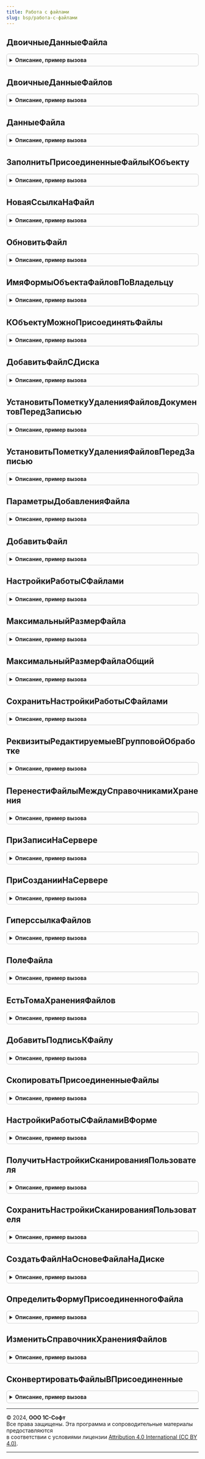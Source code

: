 ```yaml
---
title: Работа с файлами
slug: bsp/работа-с-файлами
---
```



## ДвоичныеДанныеФайла
<details style="margin: 1em 0; padding: 0.5em; border: 1px solid #ccc; border-radius: 6px;">

<summary style="font-weight: bold; cursor: pointer;">Описание, пример вызова</summary>

```bsl

// Возвращает двоичные данные файла.
//
// Параметры:
//  ПрисоединенныйФайл - ОпределяемыйТип.ПрисоединенныйФайл - ссылка на элемент справочника с файлом.
//
//  ВызыватьИсключение - Булево - если указать Ложь, то функция будет возвращать Неопределено
//                     			  вместо вызова исключений, уровень записи журнала регистрации будет понижен до "Предупреждение".
//                                Значение по умолчанию - Истина.
//
// Возвращаемое значение:
//  ДвоичныеДанные, Неопределено - двоичные данные присоединенного файла. Если двоичные данные файла не найдены
//                               в информационной базе или в томах, вызывает исключение. Если двоичные данные не
//                               найдены и параметр ВызыватьИсключение принимает значение Ложь, тогда
//                               возвращаемое значение - Неопределено.
//
// Пример:
//  Сохранение данных файла на сервере:
//	ДанныеФайла = РаботаСФайлами.ДвоичныеДанныеФайла(Файл, Ложь);
//	Если ДанныеФайла <> Неопределено Тогда
//		ДанныеФайла.Записать(ПутьКФайлу);
//	КонецЕсли;
//
Функция ДвоичныеДанныеФайла(Знач ПрисоединенныйФайл, Знач ВызыватьИсключение = Истина) Экспорт
```

Пример вызова
```bsl
Результат = РаботаСФайлами.ДвоичныеДанныеФайла(ПрисоединенныйФайл, ВызыватьИсключение);
```
</details>

## ДвоичныеДанныеФайлов
<details style="margin: 1em 0; padding: 0.5em; border: 1px solid #ccc; border-radius: 6px;">

<summary style="font-weight: bold; cursor: pointer;">Описание, пример вызова</summary>

```bsl

// Возвращает двоичные данные файла.
//
// Параметры:
//  ПрисоединенныеФайлы - Массив из ОпределяемыйТип.ПрисоединенныйФайл - массив элементов справочника с файлом, все
//                                                                       элементы должны быть одного типа.
//
//  ВызыватьИсключение - Булево - если указать Ложь, то функция будет возвращать Неопределено
//                     			  вместо вызова исключений, уровень записи журнала регистрации будет понижен до "Предупреждение".
//                                Значение по умолчанию - Истина.
//
// Возвращаемое значение:
//  Соответствие из КлючИЗначение:
//   * Ключ - ОпределяемыйТип.ПрисоединенныйФайл - файл из параметра ПрисоединенныеФайлы.
//   * Значение - ДвоичныеДанные - двоичные данные присоединенного файла. Если двоичные данные файла не существуют
//                               в информационной базе или в томах, вызывает исключение. Если двоичные данные не
//                               существуют и параметр ВызыватьИсключение принимает значение Ложь, тогда
//                               запись для такого файла будет отсутствовать.
//
Функция ДвоичныеДанныеФайлов(Знач ПрисоединенныеФайлы, Знач ВызыватьИсключение = Истина) Экспорт
```

Пример вызова
```bsl
Результат = РаботаСФайлами.ДвоичныеДанныеФайлов(ПрисоединенныеФайлы, ВызыватьИсключение);
```
</details>

## ДанныеФайла
<details style="margin: 1em 0; padding: 0.5em; border: 1px solid #ccc; border-radius: 6px;">

<summary style="font-weight: bold; cursor: pointer;">Описание, пример вызова</summary>

```bsl

// Возвращает сведения о файле. Используется в различных командах работы с файлами
// и как значение параметра ДанныеФайла в других процедурах и функциях.
//
// Параметры:
//  ПрисоединенныйФайл                    - ОпределяемыйТип.ПрисоединенныйФайл - ссылка на элемент справочника с файлом.
//  ДополнительныеПараметры               - см. РаботаСФайламиКлиентСервер.ПараметрыДанныхФайла.
//  УдалитьПолучатьСсылкуНаДвоичныеДанные - Булево - устарел, следует использовать ДополнительныеПараметры.
//  УдалитьДляРедактирования              - Булево - устарел, следует использовать ДополнительныеПараметры.
//
// Возвращаемое значение:
//  Структура, Неопределено - информация о присоединенном файле. Если файл не найден или
//    отсутствует часть обязательной информации о файле и свойство ВызыватьИсключение параметра
//    ДополнительныеПараметры принимает значение Ложь, возвращаемое значение - Неопределено. Если файл
//    не найден или отсутствует часть обязательной информации о файле и ВызыватьИсключение отсутствует
//    или принимает значение Истина, вызывает исключение. Свойства структуры:
//    * Ссылка                             - ОпределяемыйТип.ПрисоединенныйФайл - ссылка на элемент справочника с файлом.
//    * СсылкаНаДвоичныеДанныеФайла        - Строка - адрес во временном хранилище, по которому помещены данные файла.
//    * Владелец                           - ОпределяемыйТип.ВладелецФайлов - ссылка объект-владелец файла.
//    * ОтносительныйПуть                  - Строка - относительный путь файла.
//    * ДатаМодификацииУниверсальная       - Дата   - дата изменения файла в UTC.
//    * ИмяФайла                           - Строка - имя файла, например, "документ.txt".
//    * Наименование                       - Строка - наименование файла (в справочнике хранения файлов).
//    * Расширение                         - Строка - расширение файла без точки.
//    * Размер                             - Число  - размер файла в байтах.
//    * Редактирует                        - СправочникСсылка.Пользователи
//                                         - СправочникСсылка.ВнешниеПользователи
//                                         - Неопределено - пользователь, занявший файл для редактирования.
//    * ДатаЗаема                          - Дата   - дата и время, когда файл был открыт для редактирования.
//    * ПодписанЭП                         - Булево - признак того, что файл подписан.
//    * Зашифрован                         - Булево - признак того, что файл зашифрован.
//    * МассивСертификатовШифрования       - см. ЭлектроннаяПодпись.СертификатыШифрования
//    * ПометкаУдаления                    - Булево - признак того, что файл помечен на удаление.
//    * НавигационнаяСсылка                - Строка - навигационная ссылка на файл.
//    * ХранитьВерсии                      - Булево - признак того, что у файла хранятся версии.
//    * ТекущаяВерсия                      - ОпределяемыйТип.ПрисоединенныйФайл - если справочник файлов поддерживает создание
//                                              версий, содержит ссылку на текущую версию файла. В ином случае содержит
//                                              ссылку на файл.
//    * Версия                             - ОпределяемыйТип.ПрисоединенныйФайл - аналогично выше.
//    * НомерВерсии                        - Число - если справочник файлов поддерживает создание версий, содержит номер
//                                                   текущей версии файла, иначе - 0.
//    * АвторТекущейВерсии                 - СправочникСсылка.УчетныеЗаписиСинхронизацииФайлов
//                                         - СправочникСсылка.Пользователи
//                                         - СправочникСсылка.ВнешниеПользователи - пользователь, отредактировавший файл.
//    * Том                                - СправочникСсылка.ТомаХраненияФайлов - том хранения файла.
//    * Автор                              - СправочникСсылка.УчетныеЗаписиСинхронизацииФайлов
//                                         - СправочникСсылка.Пользователи
//                                         - СправочникСсылка.ВнешниеПользователи - автор файла.
//    * СтатусИзвлеченияТекста             - Строка - статус извлечения текста из файла.
//    * ПолноеНаименованиеВерсии           - Строка - если справочник файлов поддерживает создание версий, содержит полное
//                                              наименование текущей версии файла. В ином случае содержит полное
//                                              наименование файла.
//    * КодировкаТекущейВерсии             - Строка - кодировка текстового файла.
//    * НаЧтение                           - Булево - признак того, что файл редактируется пользователем, отличным от текущего.
//    * ПолноеИмяФайлаВРабочемКаталоге     - Строка - путь к файлу в рабочем каталоге.
//    * ВРабочемКаталогеНаЧтение           - Булево - файл в рабочем каталоге помечен только для чтения.
//    * РабочийКаталогВладельца            - Строка - путь к рабочему каталогу владельца.
//    * ПапкаДляСохранитьКак               - Строка - путь к каталогу сохранения.
//    * ФайлРедактируется                  - Булево - признак того, что файл занят для редактирования.
//    * ФайлРедактируетТекущийПользователь - Булево - признак того, что файл занят для редактирования текущим пользователем.
//    * Кодировка                          - Строка - кодировка текстового файла.
//    * Служебный                          - Булево - признак того, что файл является служебным.
//
// Пример:
//
// // В этом примере установка идентификатора формы в параметре ДополнительныеПараметры предотвращает преждевременную
// // очистку временного хранилища из-за возможных серверных вызовов при открытии файлов (например,
// // если файл зашифрован или когда открывается форма текстового или табличного редактора).
//
// // Открытие нескольких файлов.
//	ПараметрыДанныхФайла = РаботаСФайламиКлиентСервер.ПараметрыДанныхФайла();
//	ПараметрыДанныхФайла.ИдентификаторФормы = УникальныйИдентификатор;
//	Пока Выборка.Следующий() Цикл
//		МассивДанныхФайлов.Добавить(РаботаСФайлами.ДанныеФайла(Выборка.Файл, ПараметрыДанныхФайла));
//	КонецЦикла;
//
Функция ДанныеФайла(Знач ПрисоединенныйФайл, Знач ДополнительныеПараметры = Неопределено, Экспорт
```

Пример вызова
```bsl
Результат = РаботаСФайлами.ДанныеФайла(ПрисоединенныйФайл, ДополнительныеПараметры, );
```
</details>

## ЗаполнитьПрисоединенныеФайлыКОбъекту
<details style="margin: 1em 0; padding: 0.5em; border: 1px solid #ccc; border-radius: 6px;">

<summary style="font-weight: bold; cursor: pointer;">Описание, пример вызова</summary>

```bsl

// Находит все присоединенные к объекту файлы и добавляет ссылки на них в параметр Файлы.
//
// Параметры:
//  ВладелецФайла - ОпределяемыйТип.ВладелецПрисоединенныхФайлов
//  Файлы         - Массив из ОпределяемыйТип.ПрисоединенныйФайл - массив, в который будут добавлены ссылки на файлы объекта.
//
Процедура ЗаполнитьПрисоединенныеФайлыКОбъекту(Знач ВладелецФайла, Знач Файлы) Экспорт
```

Пример вызова
```bsl
РаботаСФайлами.ЗаполнитьПрисоединенныеФайлыКОбъекту(ВладелецФайла, Файлы) 
```
</details>

## НоваяСсылкаНаФайл
<details style="margin: 1em 0; padding: 0.5em; border: 1px solid #ccc; border-radius: 6px;">

<summary style="font-weight: bold; cursor: pointer;">Описание, пример вызова</summary>

```bsl

// Возвращает новую ссылку на файл для указанного владельца файла.
// В частности, ссылка используется при добавлении файла в функции ДобавитьФайл.
//
// Параметры:
//  ВладелецФайлов - ОпределяемыйТип.ВладелецПрисоединенныхФайлов - объект, к которому
//                   требуется прикрепить добавляемый файл.
//
//  ИмяСправочника - Неопределено - вычислить справочник по владельцу (допустимо,
//                   когда справочник только один, иначе будет вызвано исключение).
//
//                 - Строка - имя справочника *ПрисоединенныеФайлы, отличное
//                            от стандартного <ИмяВладельца>ПрисоединенныеФайлы.
//
// Возвращаемое значение:
//  ОпределяемыйТип.ПрисоединенныйФайл - ссылка на новый еще не записанный элемент справочника с файлом.
//
Функция НоваяСсылкаНаФайл(ВладелецФайлов, ИмяСправочника = Неопределено) Экспорт
```

Пример вызова
```bsl
Результат = РаботаСФайлами.НоваяСсылкаНаФайл(ВладелецФайлов, ИмяСправочника);
```
</details>

## ОбновитьФайл
<details style="margin: 1em 0; padding: 0.5em; border: 1px solid #ccc; border-radius: 6px;">

<summary style="font-weight: bold; cursor: pointer;">Описание, пример вызова</summary>

```bsl

// Обновляет свойства файла без учета версий: двоичные данные, текст, дату изменения,
// а также другие необязательные свойства. Использовать только для файлов, которые не хранят версии.
//
// Параметры:
//  ПрисоединенныйФайл - ОпределяемыйТип.ПрисоединенныйФайл - ссылка на элемент справочника с файлом.
//  ИнформацияОФайле - Структура:
//     * АдресФайлаВоВременномХранилище - Строка - адрес новых двоичных данных файла.
//     * АдресВременногоХранилищаТекста - Строка - адрес новых двоичных данных текста,
//                                                 извлеченного из файла.
//     * ИмяБезРасширения               - Строка - необязательное, если свойство не указано или не заполнено,
//                                                 тогда не будет изменено.
//     * ДатаМодификацииУниверсальная   - Дата   - необязательное, дата последнего изменения файла, если
//                                                 свойство не указано или не заполнено, тогда будет
//                                                 установлена текущая дата сеанса.
//     * Расширение                     - Строка - необязательное, новое расширение файла.
//     * Редактирует                    - ЛюбаяСсылка - необязательное, новый пользователь, редактирующий файл.
//     * Кодировка                      - Строка - необязательное, кодировка, в которой сохранен файл.
//                                                 Список поддерживаемых кодировок см. в справке к методу
//                                                 глобального контекста "ПолучитьДвоичныеДанныеИзСтроки".
//
Процедура ОбновитьФайл(Знач ПрисоединенныйФайл, Знач ИнформацияОФайле) Экспорт
```

Пример вызова
```bsl
РаботаСФайлами.ОбновитьФайл(ПрисоединенныйФайл, ИнформацияОФайле) 
```
</details>

## ИмяФормыОбъектаФайловПоВладельцу
<details style="margin: 1em 0; padding: 0.5em; border: 1px solid #ccc; border-radius: 6px;">

<summary style="font-weight: bold; cursor: pointer;">Описание, пример вызова</summary>

```bsl

// Возвращает имя формы объекта присоединенных файлов по владельцу.
//
// Параметры:
//  ВладелецФайлов - ОпределяемыйТип.ВладелецПрисоединенныхФайлов - объект, к которому
//                   требуется прикрепить добавляемый файл.
//
// Возвращаемое значение:
//  Строка - полное имя формы объекта присоединенных файлов по владельцу.
//
Функция ИмяФормыОбъектаФайловПоВладельцу(Знач ВладелецФайлов) Экспорт
```

Пример вызова
```bsl
Результат = РаботаСФайлами.ИмяФормыОбъектаФайловПоВладельцу(ВладелецФайлов) 
```
</details>

## КОбъектуМожноПрисоединятьФайлы
<details style="margin: 1em 0; padding: 0.5em; border: 1px solid #ccc; border-radius: 6px;">

<summary style="font-weight: bold; cursor: pointer;">Описание, пример вызова</summary>

```bsl

// Определяет возможность прикрепления добавляемого файла к владельцу файлов.
//
// Параметры:
//  ВладелецФайлов - ОпределяемыйТип.ВладелецПрисоединенныхФайлов - объект, к которому
//                       требуется прикрепить добавляемый файл.
//  ИмяСправочника - Строка - если указано, то выполняется проверка добавления в определенное хранилище файлов.
//                            Иначе имя справочника будет определено по владельцу.
//
// Возвращаемое значение:
//  Булево - если Истина, тогда к объекту можно присоединять файлы.
//
Функция КОбъектуМожноПрисоединятьФайлы(ВладелецФайлов, ИмяСправочника = "") Экспорт
```

Пример вызова
```bsl
Результат = РаботаСФайлами.КОбъектуМожноПрисоединятьФайлы(ВладелецФайлов, ИмяСправочника);
```
</details>

## ДобавитьФайлСДиска
<details style="margin: 1em 0; padding: 0.5em; border: 1px solid #ccc; border-radius: 6px;">

<summary style="font-weight: bold; cursor: pointer;">Описание, пример вызова</summary>

```bsl

// Добавляет новый файл из файловой системы.
// Если справочник файлов поддерживает хранение версий, то будет создана первая версия файла.
//
// Параметры:
//   ВладелецФайлов    - ОпределяемыйТип.ВладелецПрисоединенныхФайлов - объект, к которому
//                       требуется прикрепить добавляемый файл.
//   ПутьКФайлуНаДиске - Строка - полный путь к файлу, включающий имя и расширение файла.
//                       Файл должен находиться на сервере.
//
// Возвращаемое значение:
//  ОпределяемыйТип.ПрисоединенныйФайл - ссылка на элемент справочника с созданным файлом.
//
Функция ДобавитьФайлСДиска(ВладелецФайлов, ПутьКФайлуНаДиске) Экспорт
```

Пример вызова
```bsl
Результат = РаботаСФайлами.ДобавитьФайлСДиска(ВладелецФайлов, ПутьКФайлуНаДиске) 
```
</details>

## УстановитьПометкуУдаленияФайловДокументовПередЗаписью
<details style="margin: 1em 0; padding: 0.5em; border: 1px solid #ccc; border-radius: 6px;">

<summary style="font-weight: bold; cursor: pointer;">Описание, пример вызова</summary>

```bsl

// Обработчик события ПередЗаписью объектов-владельцев файлов,
// помечает присоединенные файлы на удаление при пометке объекта-владельца.
// Подходит только для документов.
//
// Параметры:
//  Источник        - ДокументОбъект - документ с присоединенными файлами.
//  Отказ           - Булево - стандартный параметр обработчика ПередЗаписью.
//  РежимЗаписи     - РежимЗаписиДокумента - стандартный параметр обработчика ПередЗаписью.
//  РежимПроведения - РежимПроведенияДокумента - стандартный параметр обработчика ПередЗаписью.
//
Процедура УстановитьПометкуУдаленияФайловДокументовПередЗаписью(Источник, Отказ, РежимЗаписи, РежимПроведения) Экспорт
```

Пример вызова
```bsl
РаботаСФайлами.УстановитьПометкуУдаленияФайловДокументовПередЗаписью(Источник, Отказ, РежимЗаписи, РежимПроведения) 
```
</details>

## УстановитьПометкуУдаленияФайловПередЗаписью
<details style="margin: 1em 0; padding: 0.5em; border: 1px solid #ccc; border-radius: 6px;">

<summary style="font-weight: bold; cursor: pointer;">Описание, пример вызова</summary>

```bsl

// Обработчик события ПередЗаписью объектов-владельцев файлов,
// помечает присоединенные файлы на удаление при пометке объекта-владельца.
// Подходит для ссылочных объектов, кроме документов.
//
// Параметры:
//  Источник - ОпределяемыйТип.ВладелецПрисоединенныхФайловОбъект - объект с присоединенными файлами.
//  Отказ    - Булево - стандартный параметр обработчика ПередЗаписью.
//
Процедура УстановитьПометкуУдаленияФайловПередЗаписью(Источник, Отказ) Экспорт
```

Пример вызова
```bsl
РаботаСФайлами.УстановитьПометкуУдаленияФайловПередЗаписью(Источник, Отказ) 
```
</details>

## ПараметрыДобавленияФайла
<details style="margin: 1em 0; padding: 0.5em; border: 1px solid #ccc; border-radius: 6px;">

<summary style="font-weight: bold; cursor: pointer;">Описание, пример вызова</summary>

```bsl

// Инициализирует структуру параметров для добавления файла.
// Для использования в РаботаСФайлами.ДобавитьФайл.
//
// Параметры:
//   ДополнительныеРеквизиты - Строка
//                           - Массив - имена реквизитов присоединенного файла, перечисленные через
//                           запятую, или массив имен реквизитов.
//                           - Структура - коллекция дополнительных реквизитов. Стандартные свойства будут
//                           вставлены в коллекцию в случае отсутствия.
//
// Возвращаемое значение:
//   Структура:
//      * Автор                       - СправочникСсылка.Пользователи
//                                    - СправочникСсылка.ВнешниеПользователи
//                                    - СправочникСсылка.УчетныеЗаписиСинхронизацииФайлов - пользователь или
//                                    учетная запись синхронизации файлов, от имени которого создается файл.
//                                    Значение по умолчанию - Неопределено.
//      * ВладелецФайлов              - ОпределяемыйТип.ВладелецПрисоединенныхФайлов - объект, к которому
//                                    требуется прикрепить добавляемый файл.
//                                    Значение по умолчанию - Неопределено.
//      * ИмяБезРасширения            - Строка - имя файла без расширения.
//                                    Значение по умолчанию - "".
//      * РасширениеБезТочки          - Строка - расширение файла (без точки вначале).
//                                    Значение по умолчанию - "".
//      * ВремяИзмененияУниверсальное - Дата - дата и время изменения файла (UTC+0:00). Если параметр принимает значение
//                                    Неопределено, при добавлении файла время изменения будет установлено равным
//                                    результату выполнения функции ТекущаяУниверсальнаяДата().
//                                    Значение по умолчанию - Неопределено.
//      * ГруппаФайлов                - ОпределяемыйТип.ПрисоединенныйФайл - группа справочника с файлами, в которую
//                                    будет добавлен новый файл.
//                                    Значение по умолчанию - Неопределено.
//      * Служебный                   - Булево - если Истина, тогда файл будет скрыт от пользователей.
//                                    Значение по умолчанию - Ложь.
//
Функция ПараметрыДобавленияФайла(ДополнительныеРеквизиты = Неопределено) Экспорт
```

Пример вызова
```bsl
Результат = РаботаСФайлами.ПараметрыДобавленияФайла(ДополнительныеРеквизиты);
```
</details>

## ДобавитьФайл
<details style="margin: 1em 0; padding: 0.5em; border: 1px solid #ccc; border-radius: 6px;">

<summary style="font-weight: bold; cursor: pointer;">Описание, пример вызова</summary>

```bsl

// Создает объект в справочнике для хранения файла и заполняет его реквизиты переданными свойствами.
//
// Параметры:
//   ПараметрыФайла                 - см. РаботаСФайлами.ПараметрыДобавленияФайла.
//   АдресФайлаВоВременномХранилище - Строка - адрес, указывающий на двоичные данные во временном хранилище.
//   АдресВременногоХранилищаТекста - Строка - адрес, указывающий на извлеченный текст из файла во временном хранилище.
//   Описание                       - Строка - текстовое описание файла.
//   НоваяСсылкаНаФайл              - Неопределено - если у владельца файла только один справочник хранения файлов.
//                                  - ОпределяемыйТип.ПрисоединенныйФайл - ссылка на элемент справочника хранения файлов,
//                                    которую следует использовать для добавляемого файла.
//                                    Должна соответствовать одному из типов справочников хранения файлов владельца
//                                    файлов. Ссылка может быть получена функцией НоваяСсылкаНаФайл.
//
// Возвращаемое значение:
//   ОпределяемыйТип.ПрисоединенныйФайл - ссылка на созданный присоединенный файл.
//
Функция ДобавитьФайл(ПараметрыФайла, Знач АдресФайлаВоВременномХранилище, Экспорт
```

Пример вызова
```bsl
Результат = РаботаСФайлами.ДобавитьФайл(ПараметрыФайла, АдресФайлаВоВременномХранилище, );
```
</details>

## НастройкиРаботыСФайлами
<details style="margin: 1em 0; padding: 0.5em; border: 1px solid #ccc; border-radius: 6px;">

<summary style="font-weight: bold; cursor: pointer;">Описание, пример вызова</summary>

```bsl

// Возвращает персональные настройки работы с файлами.
//
// Возвращаемое значение:
//  Структура:
//    * ПоказыватьЗанятыеФайлыПриЗавершенииРаботы        - Булево - существует, только если внедрена подсистема Работа с
//                                                                  файлами.
//    * СпрашиватьРежимРедактированияПриОткрытииФайла    - Булево - существует, только если внедрена подсистема Работа с
//                                                                  файлами.
//    * ПоказыватьКолонкуРазмер                          - Булево - существует, только если внедрена подсистема Работа с
//                                                                  файлами.
//    * ДействиеПоДвойномуЩелчкуМыши                     - Строка - существует, только если внедрена подсистема Работа с
//                                                                  файлами.
//    * СпособСравненияВерсийФайлов                      - Строка - существует, только если внедрена подсистема Работа с
//                                                                  файлами.
//    * ГрафическиеСхемыРасширение                       - Строка - список расширений для графических схем.
//    * ГрафическиеСхемыСпособОткрытия                   - ПеречислениеСсылка.СпособыОткрытияФайлаНаПросмотр - способ
//                                                       открытия графических схем.
//    * ТекстовыеФайлыРасширение                         - Строка - расширения файлов открытого формата документов.
//    * ТекстовыеФайлыСпособОткрытия                     - ПеречислениеСсылка.СпособыОткрытияФайлаНаПросмотр - способ
//                                                       открытия текстовых файлов.
//    * МаксимальныйРазмерЛокальногоКэшаФайлов           - Число - определяет максимальный размер локального кэша файлов.
//    * ПоказыватьИнформациюЧтоФайлНеБылИзменен          - Булево - показывать файлы при завершении работы.
//    * ПоказыватьПодсказкиПриРедактированииФайлов       - Булево - а веб-клиенте показывать подсказки при
//                                                                  редактировании файлов.
//    * ПутьКЛокальномуКэшуФайлов                        - Строка - путь к локальному кэшу файлов.
//    * ЭтоПолноправныйПользователь                      - Булево - устарел, следует использовать
//                                                           ПользователиКлиент.ЭтоПолноправныйПользователь.
//    * УдалятьФайлИзЛокальногоКэшаФайловПриЗавершенииРедактирования - Булево - удаление файлов из локального кэша при
//                                                                              завершении редактирования.
//
Функция НастройкиРаботыСФайлами() Экспорт
```

Пример вызова
```bsl
Результат = РаботаСФайлами.НастройкиРаботыСФайлами() 
```
</details>

## МаксимальныйРазмерФайла
<details style="margin: 1em 0; padding: 0.5em; border: 1px solid #ccc; border-radius: 6px;">

<summary style="font-weight: bold; cursor: pointer;">Описание, пример вызова</summary>

```bsl

// Возвращает максимальный размер файла.
//
// Возвращаемое значение:
//  Число - целое число байтов.
//
Функция МаксимальныйРазмерФайла() Экспорт
```

Пример вызова
```bsl
Результат = РаботаСФайлами.МаксимальныйРазмерФайла() 
```
</details>

## МаксимальныйРазмерФайлаОбщий
<details style="margin: 1em 0; padding: 0.5em; border: 1px solid #ccc; border-radius: 6px;">

<summary style="font-weight: bold; cursor: pointer;">Описание, пример вызова</summary>

```bsl

// Возвращает максимальный размер файла провайдера.
//
// Возвращаемое значение:
//  Число - целое число байтов.
//
Функция МаксимальныйРазмерФайлаОбщий() Экспорт
```

Пример вызова
```bsl
Результат = РаботаСФайлами.МаксимальныйРазмерФайлаОбщий() 
```
</details>

## СохранитьНастройкиРаботыСФайлами
<details style="margin: 1em 0; padding: 0.5em; border: 1px solid #ccc; border-radius: 6px;">

<summary style="font-weight: bold; cursor: pointer;">Описание, пример вызова</summary>

```bsl

// Сохраняет настройки работы с файлами.
//
// Параметры:
//  НастройкиРаботыСФайлами - Структура - настройки работы с файлами с их значениями:
//     * ПоказыватьИнформациюЧтоФайлНеБылИзменен        - Булево - необязательный. Показывать сообщение, если файл не
//                                                      был изменен.
//     * ПоказыватьЗанятыеФайлыПриЗавершенииРаботы      - Булево - необязательный. Показывать файлы при завершении работы.
//     * ПоказыватьКолонкуРазмер                        - Булево - необязательный. Если принимает значение Истина, на формах
//                                                      списках файлов будет отображаться колонка Размер.
//     * ТекстовыеФайлыРасширение                       - Строка - расширения файлов открытого формата документов.
//     * ТекстовыеФайлыСпособОткрытия                   - ПеречислениеСсылка.СпособыОткрытияФайлаНаПросмотр - способ
//                                                      открытия текстовых файлов.
//     * ГрафическиеСхемыРасширение                     - Строка - список расширений графических файлов.
//     * ПоказыватьПодсказкиПриРедактированииФайлов     - Булево - необязательный. В веб-клиенте показывать подсказки
//                                                      при редактировании файлов.
//     * СпрашиватьРежимРедактированияПриОткрытииФайла  - Булево - необязательный. Выбирать режим редактирования при
//                                                      открытии файла.
//     * СпособСравненияВерсийФайлов                    - ПеречислениеСсылка.СпособыСравненияВерсийФайлов -
//                                                        необязательный. Способ сравнения версий и файлов.
//     * ДействиеПоДвойномуЩелчкуМыши                   - ПеречислениеСсылка.ДействияСФайламиПоДвойномуЩелчку - необязательный.
//     * ГрафическиеСхемыСпособОткрытия                 - ПеречислениеСсылка.СпособыОткрытияФайлаНаПросмотр -
//                                                        необязательный. Способ открытия файла на просмотр.
//
Процедура СохранитьНастройкиРаботыСФайлами(НастройкиРаботыСФайлами) Экспорт
```

Пример вызова
```bsl
РаботаСФайлами.СохранитьНастройкиРаботыСФайлами(НастройкиРаботыСФайлами) 
```
</details>

## РеквизитыРедактируемыеВГрупповойОбработке
<details style="margin: 1em 0; padding: 0.5em; border: 1px solid #ccc; border-radius: 6px;">

<summary style="font-weight: bold; cursor: pointer;">Описание, пример вызова</summary>

```bsl

// Возвращает реквизиты объекта, которые разрешается редактировать
// с помощью обработки группового изменения реквизитов.
//
// Возвращаемое значение:
//  Массив из Строка
//
Функция РеквизитыРедактируемыеВГрупповойОбработке() Экспорт
```

Пример вызова
```bsl
Результат = РаботаСФайлами.РеквизитыРедактируемыеВГрупповойОбработке() 
```
</details>

## ПеренестиФайлыМеждуСправочникамиХранения
<details style="margin: 1em 0; padding: 0.5em; border: 1px solid #ccc; border-radius: 6px;">

<summary style="font-weight: bold; cursor: pointer;">Описание, пример вызова</summary>

```bsl

// Переносит файлы между справочниками хранения при объекте-владельце файлов и помечает
// перенесенные файлы к удалению.
//
// Для использования в процедурах обновления ИБ, когда выполняется перенос присоединенных файлов
// объекта-владельца между таблиц хранения файлов. Например, для справочника владельца присоединенных
// можно осуществить перенос файлов из справочника
// Справочник.<Имя справочника владельца>ПрисоединенныеФайлы в справочник Справочник.Файлы
// или в обратную сторону.
// Выполняется последовательно для каждого элемента объекта-владельца файлов
// (элемента справочника, ПВХ, документа и т.п.).
//
// Параметры:
//   ВладелецФайлов - ОпределяемыйТип.ВладелецПрисоединенныхФайлов - объект-владелец - приемник файлов.
//   Источник - Строка - если требуется конвертация из указанного хранилища.
//                       Если не заполнен, то используется первый неосновной справочник хранения.
//   Приемник - Строка - если требуется конвертация в указанное хранилище.
//                       Если не заполнен, то используется основной справочник хранения файлов.
//
// Возвращаемое значение:
//  Соответствие из КлючИЗначение:
//   * Ключ     - ОпределяемыйТип.ПрисоединенныйФайл - перенесенный файл, который помечен на удаление
//                                                     после переноса.
//   * Значение - ОпределяемыйТип.ПрисоединенныйФайл - созданный файл.
//
Функция ПеренестиФайлыМеждуСправочникамиХранения(Знач ВладелецФайлов, Знач Источник = Неопределено, Экспорт
```

Пример вызова
```bsl
Результат = РаботаСФайлами.ПеренестиФайлыМеждуСправочникамиХранения(ВладелецФайлов, Источник, );
```
</details>

## ПриЗаписиНаСервере
<details style="margin: 1em 0; padding: 0.5em; border: 1px solid #ccc; border-radius: 6px;">

<summary style="font-weight: bold; cursor: pointer;">Описание, пример вызова</summary>

```bsl

// Обработчик события ПриЗаписиНаСервере формы владельца файла.
//
// Параметры:
//  Отказ           - Булево  - стандартный параметр события формы.
//  ТекущийОбъект   - ОпределяемыйТип.ВладелецПрисоединенныхФайловОбъект - стандартный параметр события формы.
//  ПараметрыЗаписи - Структура - стандартный параметр события формы.
//  Форма           - ФормаКлиентскогоПриложения - форма записываемого объекта.
//
Процедура ПриЗаписиНаСервере(Отказ, ТекущийОбъект, ПараметрыЗаписи, Форма) Экспорт
```

Пример вызова
```bsl
РаботаСФайлами.ПриЗаписиНаСервере(Отказ, ТекущийОбъект, ПараметрыЗаписи, Форма) 
```
</details>

## ПриСозданииНаСервере
<details style="margin: 1em 0; padding: 0.5em; border: 1px solid #ccc; border-radius: 6px;">

<summary style="font-weight: bold; cursor: pointer;">Описание, пример вызова</summary>

```bsl

// Размещает на форме гиперссылки и поля присоединенных файлов.
//
// Параметры:
//  Форма               - ФормаКлиентскогоПриложения - форма для подключения.
//  ДобавляемыеЭлементы - Структура
//                      - Массив - параметры элементов управления
//                      присоединенными файлами для размещения на форме или массив
//                      таких структур. Свойства: см. РаботаСФайлами.ГиперссылкаФайлов
//                      и РаботаСФайлами.ПолеФайла.
//  НастройкиРаботыСФайламиВФорме - см. РаботаСФайлами.НастройкиРаботыСФайламиВФорме.
//
//
// Пример:
//  1. Добавление гиперссылки присоединенных файлов:
//   ПараметрыГиперссылки = РаботаСФайлами.ГиперссылкаФайлов();
//   ПараметрыГиперссылки.Размещение = "КоманднаяПанель";
//   РаботаСФайлами.ПриСозданииНаСервере(ЭтотОбъект, ПараметрыГиперссылки);
//
//  2. Добавление поля изображения:
//   ПараметрыПоля = РаботаСФайлами.ПолеФайла();
//   ПараметрыПоля.ПутьКДанным = "Объект.ФайлКартинки";
//   ПараметрыПоля.ПутьКДаннымИзображения = "АдресКартинки";
//   РаботаСФайлами.ПриСозданииНаСервере(ЭтотОбъект, ПараметрыПоля);
//
//  3. Добавление нескольких элементов управления:
//   ДобавляемыеЭлементы = Новый Массив;
//   ДобавляемыеЭлементы.Добавить(ПараметрыГиперссылки);
//   ДобавляемыеЭлементы.Добавить(ПараметрыПоля);
//   РаботаСФайлами.ПриСозданииНаСервере(ЭтотОбъект, ДобавляемыеЭлементы);
//
Процедура ПриСозданииНаСервере(Форма, ДобавляемыеЭлементы = Неопределено, НастройкиРаботыСФайламиВФорме = Неопределено) Экспорт
```

Пример вызова
```bsl
РаботаСФайлами.ПриСозданииНаСервере(Форма, ДобавляемыеЭлементы, НастройкиРаботыСФайламиВФорме);
```
</details>

## ГиперссылкаФайлов
<details style="margin: 1em 0; padding: 0.5em; border: 1px solid #ccc; border-radius: 6px;">

<summary style="font-weight: bold; cursor: pointer;">Описание, пример вызова</summary>

```bsl

// Инициализирует структуру параметров для размещения гиперссылки присоединенных файлов на форме.
//
// Возвращаемое значение:
//  Структура - параметры размещения гиперссылки. Свойства:
//    * Владелец                   - Строка - имя реквизита, содержащего ссылку на владельца присоединенных файлов.
//                                 Значение по умолчанию - "Объект.Ссылка".
//    * Размещение                 - Строка
//                                 - Неопределено - если указано имя группы формы или командная панель,
//                                 гиперссылка будет помещена в указанную группу или панель. Если указано имя элемента
//                                 формы, гиперссылка будет вставлена перед указанным элементом. Если значение
//                                 параметра - Неопределено или элемент не найден, гиперссылка будет добавлена на форму
//                                 после всех существующих элементов.
//                                 Значение по умолчанию - "УправлениеПрисоединеннымиФайлами".
//    * Заголовок                  - Строка - заголовок гиперссылки. Значение по умолчанию - "Файлы".
//    * ОтображатьЗаголовокСправа  - Булево - если параметр принимает значение Истина, заголовок
//                                 будет отображаться после команд добавления, иначе - перед командами добавления.
//                                 Значение по умолчанию - Истина;
//    * ОтображатьКоличество       - Булево - если параметр принимает значение Истина, отображает
//                                 количество присоединенных файлов в заголовке. Значение по умолчанию - Истина.
//    * ДобавлятьФайлы             - Булево - если указать Ложь, команды добавления файлов будут отсутствовать.
//                                 Значение по умолчанию - Истина.
//    * ОтображениеФигуры          - Строка - строковое представление свойства "ОтображениеФигуры" для
//                                 команд добавления присоединенных файлов. Значение по умолчанию - "Авто".
//    * Видимость                  - Булево - если параметр принимает значение Ложь, гиперссылка на форме размещаться
//                                 не будет. Параметр имеет смысл только для глобального отключения видимости
//                                 в процедуре РаботаСФайламиПереопределяемый.ПриОпределенииГиперссылкиФайлов.
//
Функция ГиперссылкаФайлов() Экспорт
```

Пример вызова
```bsl
Результат = РаботаСФайлами.ГиперссылкаФайлов() 
```
</details>

## ПолеФайла
<details style="margin: 1em 0; padding: 0.5em; border: 1px solid #ccc; border-radius: 6px;">

<summary style="font-weight: bold; cursor: pointer;">Описание, пример вызова</summary>

```bsl

// Инициализирует структуру параметров для размещения поля присоединенного файла на форме.
//
// Возвращаемое значение:
//  Структура - параметры размещения гиперссылки. Свойства:
//    * Владелец                  - Строка - имя реквизита, содержащего ссылку на владельца присоединенных файлов.
//                                Значение по умолчанию - "Объект.Ссылка".
//    * Размещение                - Строка
//                                - Неопределено - если указано имя группы формы, поле будет
//                                размещено в указанной группе. Если указано имя элемента формы, поле будет
//                                вставлено перед указанным элементом. Если значение параметра - Неопределено
//                                или элемент не найден, поле будет добавлено на форму после всех существующих
//                                элементов. Значение по умолчанию - "УправлениеПрисоединеннымиФайлами".
//    * ПутьКДанным               - Строка
//                                - Неопределено - имя реквизита формы, содержащего ссылку на файл для
//                                отображения. Если параметр принимает значение Неопределено или реквизит не найден,
//                                добавляет реквизит формы с именем "ПолеПрисоединенногоФайла" и типом
//                                "ОпределяемыйТип.ПрисоединенныйФайл". Значение по умолчанию - "ПолеПрисоединенногоФайла".
//    * ПутьКДаннымИзображения    - Строка
//                                - Неопределено - имя реквизита формы, содержащего изображение, которое будет
//                                выведено в поле предпросмотра. Если параметр принимает значение Неопределено или реквизит
//                                не найден, добавляет реквизит формы с именем "ПолеКартинкиПрисоединенногоФайла" и типом
//                                "Строка". Значение по умолчанию - Неопределено.
//    * ТолькоОдинФайл            - Булево - если указать Истина, с помощью команд добавления можно будет
//                                присоединить только один файл. После добавления первого файла, команда "Добавить"
//                                будет заменять существующий файл на файл, выбранный пользователем, а нажатие на
//                                заголовок приведет к открытию файла для просмотра. Значение по умолчанию - Ложь.
//    * ПоказыватьПредпросмотр    - Булево - если параметр принимает значение Истина, добавляет на форму
//                                область предпросмотра присоединенного файла. Значение по умолчанию - Истина.
//    * ТекстНевыбраннойКартинки  - Строка - выводится в поле предпросмотра изображения, если
//                                изображение отсутствует. Значение по умолчанию - "Добавить изображение".
//    * Заголовок                 - Строка - если заголовок отличается от пустой строки, добавляет на форму заголовок
//                                поля присоединенного файла. Значение по умолчанию - "".
//    * ВыводитьЗаголовокФайла    - Булево - если параметр принимает значение Истина, добавляет гиперссылку
//                                заголовок которой соответствует краткому имени файла. Если значение параметра
//                                "Заголовок" отличается от "", заголовок файла будет добавлен после общего заголовка
//                                элемента управления. Значение по умолчанию - Ложь.
//    * ПоказыватьКоманднуюПанель - Булево - если параметр принимает значение Истина, команды будут размещены в
//                                командной панели на форме и в контекстном меню элемента предпросмотра, иначе -
//                                только в контекстном меню элемента предпросмотра. Значение по умолчанию - Истина.
//    * ДобавлятьФайлы            - Булево - если указать Ложь, команды добавления файлов будут отсутствовать.
//                                Значение по умолчанию - Истина.
//    * ВыбиратьФайл              - Булево - если параметр принимает значение Истина, добавляет команду выбора файла
//                                из присоединенных. Значение по умолчанию - Истина.
//    * ПросматриватьФайл         - Булево - если параметр принимает значение Истина, добавляет команду открытия
//                                файла для просмотра. Значение по умолчанию - Истина.
//    * РедактироватьФайл         - Строка - если параметр принимает значение "ВФорме", добавляет команду
//                                открытия формы присоединенного файла. Если параметр принимает значение
//                                "Непосредственно", добавляет команды редактирования файла, сохранения и отмены
//                                изменений. Если принимает значение "НеРедактировать", команды редактирования добавлены
//                                не будут. Значение по умолчанию - "ВФорме".
//    * ОчищатьФайл               - Булево - если параметр принимает значение Истина, добавляет команду очистки
//                                реквизита-владельца. Значение по умолчанию - Истина.
//    * МаксимальныйРазмер        - Число - ограничение на размер файла (в мегабайтах), загружаемого из файловой системы.
//                                Если принимает значение 0, проверка размера не проводится. Свойство игнорируется,
//                                если принимает значение больше, чем указано в константе МаксимальныйРазмерФайла.
//                                Значение по умолчанию - 0.
//    * ФильтрДиалогаВыбора       - Строка - фильтр, устанавливаемый в диалог выбора при добавлении файла.
//                                Формат см. в свойстве Фильтр объекта ДиалогВыбораФайла в синтакс-помощнике.
//                                Значение по умолчанию - "Все файлы (*.*)|*.*"
//
Функция ПолеФайла() Экспорт
```

Пример вызова
```bsl
Результат = РаботаСФайлами.ПолеФайла() 
```
</details>

## ЕстьТомаХраненияФайлов
<details style="margin: 1em 0; padding: 0.5em; border: 1px solid #ccc; border-radius: 6px;">

<summary style="font-weight: bold; cursor: pointer;">Описание, пример вызова</summary>

```bsl

// Определяет наличие активных томов хранения файлов.
// Если есть хоть один том хранения файлов, то будет возвращена Истина.
//
// Возвращаемое значение:
//  Булево - если Истина, тогда существует хотя бы один работающий том.
//
Функция ЕстьТомаХраненияФайлов() Экспорт
```

Пример вызова
```bsl
Результат = РаботаСФайлами.ЕстьТомаХраненияФайлов() 
```
</details>

## ДобавитьПодписьКФайлу
<details style="margin: 1em 0; padding: 0.5em; border: 1px solid #ccc; border-radius: 6px;">

<summary style="font-weight: bold; cursor: pointer;">Описание, пример вызова</summary>

```bsl

// Добавляет электронную подпись к файлу.
//
// Параметры:
//  ПрисоединенныйФайл - ОпределяемыйТип.ПрисоединенныйФайл - ссылка на элемент справочника с файлом.
//
//  СвойстваПодписи    - см. ЭлектроннаяПодписьКлиентСервер.НовыеСвойстваПодписи
//                     - Массив - массив описанных выше структур.
//
//  ИдентификаторФормы - УникальныйИдентификатор - если указан, то используется при блокировке объекта.
//
Процедура ДобавитьПодписьКФайлу(ПрисоединенныйФайл, СвойстваПодписи, ИдентификаторФормы = Неопределено) Экспорт
```

Пример вызова
```bsl
РаботаСФайлами.ДобавитьПодписьКФайлу(ПрисоединенныйФайл, СвойстваПодписи, ИдентификаторФормы);
```
</details>

## СкопироватьПрисоединенныеФайлы
<details style="margin: 1em 0; padding: 0.5em; border: 1px solid #ccc; border-radius: 6px;">

<summary style="font-weight: bold; cursor: pointer;">Описание, пример вызова</summary>

```bsl

// При программном копировании Источника создает у Получателя копии всех
// присоединенных файлов. Для интерактивного копирования необходимо использовать
// процедуру РаботаСФайлами.ПриЗаписиНаСервере.
// Источник и Получатель должны быть объектами одного типа.
//
// Параметры:
//  Источник   - ЛюбаяСсылка - объект, имеющий присоединенные файлы для копирования.
//  Получатель - ЛюбаяСсылка - объект, к которому копируются присоединенные файлы.
//
Процедура СкопироватьПрисоединенныеФайлы(Знач Источник, Знач Получатель) Экспорт
```

Пример вызова
```bsl
РаботаСФайлами.СкопироватьПрисоединенныеФайлы(Источник, Получатель) 
```
</details>

## НастройкиРаботыСФайламиВФорме
<details style="margin: 1em 0; padding: 0.5em; border: 1px solid #ccc; border-radius: 6px;">

<summary style="font-weight: bold; cursor: pointer;">Описание, пример вызова</summary>

```bsl

// Инициализирует структуру параметров для настройки работы с файлами в форме.
//
// Возвращаемое значение:
//  Структура - параметры копирования файлов. Свойства:
//    * КопироватьПрисоединенныеФайлы - Булево - признак копирования присоединенных файлов при копировании объекта-владельца
//                                   Значение по умолчанию - Ложь.
//
Функция НастройкиРаботыСФайламиВФорме() Экспорт
```

Пример вызова
```bsl
Результат = РаботаСФайлами.НастройкиРаботыСФайламиВФорме() 
```
</details>

## ПолучитьНастройкиСканированияПользователя
<details style="margin: 1em 0; padding: 0.5em; border: 1px solid #ccc; border-radius: 6px;">

<summary style="font-weight: bold; cursor: pointer;">Описание, пример вызова</summary>

```bsl

// Получает настройки сканирования пользователя.
//
// Параметры:
//  ИдентификаторКлиента - УникальныйИдентификатор - идентификатор клиента
//
// Возвращаемое значение:
//   см. РаботаСФайламиКлиентСервер.НастройкиСканированияПользователя
//
Функция ПолучитьНастройкиСканированияПользователя(ИдентификаторКлиента) Экспорт
```

Пример вызова
```bsl
Результат = РаботаСФайлами.ПолучитьНастройкиСканированияПользователя(ИдентификаторКлиента) 
```
</details>

## СохранитьНастройкиСканированияПользователя
<details style="margin: 1em 0; padding: 0.5em; border: 1px solid #ccc; border-radius: 6px;">

<summary style="font-weight: bold; cursor: pointer;">Описание, пример вызова</summary>

```bsl

// Сохраняет настройки сканирования пользователя.
//
// Параметры:
//  НастройкиСканированияПользователя - см. РаботаСФайламиКлиентСервер.НастройкиСканированияПользователя
//  ИдентификаторКлиента - УникальныйИдентификатор
//
Процедура СохранитьНастройкиСканированияПользователя(НастройкиСканированияПользователя, ИдентификаторКлиента) Экспорт
```

Пример вызова
```bsl
РаботаСФайлами.СохранитьНастройкиСканированияПользователя(НастройкиСканированияПользователя, ИдентификаторКлиента) 
```
</details>

## СоздатьФайлНаОсновеФайлаНаДиске
<details style="margin: 1em 0; padding: 0.5em; border: 1px solid #ccc; border-radius: 6px;">

<summary style="font-weight: bold; cursor: pointer;">Описание, пример вызова</summary>

```bsl

// Устарела. Следует использовать РаботаСФайлами.ДобавитьФайлСДиска
// Добавляет к указанному владельцу файлов новый файл на основании файла из файловой системы.
// Если владелец файлов поддерживает хранение версий, то будет создана первая версия файла.
//
// Параметры:
//   ВладелецФайлов    - ОпределяемыйТип.ВладелецПрисоединенныхФайлов - папка файлов или объект, к которому
//                       требуется прикрепить добавляемый файл.
//   ПутьКФайлуНаДиске - Строка - полный путь к файлу, включающий имя и расширение файла.
//                       Файл должен находиться на сервере.
//
// Возвращаемое значение:
//  ОпределяемыйТип.ПрисоединенныйФайл - ссылка на элемент справочника с созданным файлом.
//
Функция СоздатьФайлНаОсновеФайлаНаДиске(ВладелецФайлов, ПутьКФайлуНаДиске) Экспорт
```

Пример вызова
```bsl
Результат = РаботаСФайлами.СоздатьФайлНаОсновеФайлаНаДиске(ВладелецФайлов, ПутьКФайлуНаДиске) 
```
</details>

## ОпределитьФормуПрисоединенногоФайла
<details style="margin: 1em 0; padding: 0.5em; border: 1px solid #ccc; border-radius: 6px;">

<summary style="font-weight: bold; cursor: pointer;">Описание, пример вызова</summary>

```bsl

// Устарела. Следует использовать РаботаСФайламиКлиентСервер.ОпределитьФормуПрисоединенногоФайла.
// Обработчик подписки на событие ОбработкаПолученияФормы для переопределения формы файла.
//
// Параметры:
//  Источник                 - СправочникМенеджер - менеджер справочника с именем "*ПрисоединенныеФайлы".
//  ВидФормы                 - Строка - имя стандартной формы.
//  Параметры                - Структура - параметры формы.
//  ВыбраннаяФорма           - Строка - имя или объект метаданных открываемой формы.
//  ДополнительнаяИнформация - Структура - дополнительная информация открытия формы.
//  СтандартнаяОбработка     - Булево - признак выполнения стандартной (системной) обработки события.
//
Процедура ОпределитьФормуПрисоединенногоФайла(Источник, ВидФормы, Параметры, Экспорт
```

Пример вызова
```bsl
РаботаСФайлами.ОпределитьФормуПрисоединенногоФайла(Источник, ВидФормы, Параметры, );
```
</details>

## ИзменитьСправочникХраненияФайлов
<details style="margin: 1em 0; padding: 0.5em; border: 1px solid #ccc; border-radius: 6px;">

<summary style="font-weight: bold; cursor: pointer;">Описание, пример вызова</summary>

```bsl

// Устарела. Следует использовать СконвертироватьФайлыВПрисоединенные.
//
// Переносит файлы из справочника Файлы в присоединенные файлы при объекте-владельце файлов и помечает
// перенесенные файлы к удалению.
//
// Для использования в процедурах обновления ИБ.
// Выполняется последовательно для каждого элемента объекта-владельца файлов
// (элемента справочника, ПВХ, документа и т.п.).
//
// Параметры:
//   ВладелецФайлов - ЛюбаяСсылка - ссылка на объект, для которого выполняется конвертация.
//   ИмяСправочника - Строка - если требуется конвертация в указанное хранилище.
//
Процедура ИзменитьСправочникХраненияФайлов(Знач ВладелецФайлов, ИмяСправочника = Неопределено) Экспорт
```

Пример вызова
```bsl
РаботаСФайлами.ИзменитьСправочникХраненияФайлов(ВладелецФайлов, ИмяСправочника);
```
</details>

## СконвертироватьФайлыВПрисоединенные
<details style="margin: 1em 0; padding: 0.5em; border: 1px solid #ccc; border-radius: 6px;">

<summary style="font-weight: bold; cursor: pointer;">Описание, пример вызова</summary>

```bsl

// Устарела. Следует использовать РаботаСФайлами.ПеренестиФайлыМеждуСправочникамиХранения.
// Переносит файлы из справочника Файлы в присоединенные файлы при объекте-владельце файлов и помечает
// перенесенные файлы к удалению.
//
// Для использования в процедурах обновления ИБ, если выполняется переход от использования
// хранения файлов в справочнике Файлы на хранение файлов как присоединенных при объекте-владельце файлов.
// Выполняется последовательно для каждого элемента объекта-владельца файлов
// (элемента справочника, ПВХ, документа и т.п.).
//
// Параметры:
//   ВладелецФайлов - ОпределяемыйТип.ВладелецПрисоединенныхФайлов - объект-владелец - приемник файлов.
//   ИмяСправочника - Строка - если требуется конвертация в указанное хранилище.
//
// Возвращаемое значение:
//  Соответствие из КлючИЗначение:
//   * Ключ     - СправочникСсылка.Файлы - перенесенный файл, который помечен на удаление после переноса.
//   * Значение - ОпределяемыйТип.ПрисоединенныйФайл - созданный файл.
//
Функция СконвертироватьФайлыВПрисоединенные(Знач ВладелецФайлов, ИмяСправочника = Неопределено) Экспорт
```

Пример вызова
```bsl
Результат = РаботаСФайлами.СконвертироватьФайлыВПрисоединенные(ВладелецФайлов, ИмяСправочника);
```
</details>

---

© 2024, **ООО 1С-Софт**  
Все права защищены. Эта программа и сопроводительные материалы предоставляются  
в соответствии с условиями лицензии [Attribution 4.0 International (CC BY 4.0)](https://creativecommons.org/licenses/by/4.0/legalcode).

---
